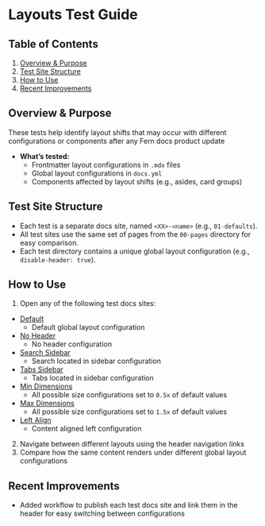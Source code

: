 # Layouts Test Guide

## Table of Contents

1. [Overview & Purpose](#overview--purpose)
2. [Test Site Structure](#test-site-structure)
3. [How to Use](#how-to-use)
4. [Recent Improvements](#recent-improvements)

## Overview & Purpose

These tests help identify layout shifts that may occur with different configurations or components after any Fern docs product update

- **What’s tested:**
  - Frontmatter layout configurations in `.mdx` files
  - Global layout configurations in `docs.yml`
  - Components affected by layout shifts (e.g., asides, card groups)

## Test Site Structure

- Each test is a separate docs site, named `<XX>-<name>` (e.g., `01-defaults`).
- All test sites use the same set of pages from the `00-pages` directory for easy comparison.
- Each test directory contains a unique global layout configuration (e.g., `disable-header: true`).

## How to Use

1.  Open any of the following test docs sites:

- [Default](https://fern-test-layouts-defaults.docs.buildwithfern.com)
  - Default global layout configuration
- [No Header](https://fern-test-layouts-no-header.docs.buildwithfern.com/)
  - No header configuration
- [Search Sidebar](https://fern-test-layouts-search-sidebar.docs.buildwithfern.com/)
  - Search located in sidebar configuration
- [Tabs Sidebar](https://fern-test-layouts-tabs-sidebar.docs.buildwithfern.com)
  - Tabs located in sidebar configuration
- [Min Dimensions](https://fern-test-layouts-min-dimensions.docs.buildwithfern.com/)
  - All possible size configurations set to `0.5x` of default values
- [Max Dimensions](https://fern-test-layouts-max-dimensions.docs.buildwithfern.com/)
  - All possible size configurations set to `1.5x` of default values
- [Left Align](https://fern-test-layouts-left-align.docs.buildwithfern.com/)
  - Content aligned left configuration

2. Navigate between different layouts using the header navigation links
3. Compare how the same content renders under different global layout configurations

## Recent Improvements

- Added workflow to publish each test docs site and link them in the header for easy switching between configurations

